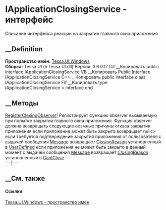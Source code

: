 # IApplicationClosingService - интерфейс
Описание интерфейса реакции на закрытие главного окна приложения
## __Definition
 **Пространство имён:** [Tessa.UI.Windows](N_Tessa_UI_Windows.htm)  
 **Сборка:** Tessa.UI (в Tessa.UI.dll) Версия: 3.6.0.17
C# __Копировать
     public interface IApplicationClosingService
VB __Копировать
     Public Interface IApplicationClosingService
C++ __Копировать
     public interface class IApplicationClosingService
F# __Копировать
     type IApplicationClosingService = interface end
##  __Методы
[RegisterClosingObserver](M_Tessa_UI_Windows_IApplicationClosingService_RegisterClosingObserver.htm)|
Регистрирует функцию observer вызываемую при попытке закрытия главного окна
приложения. Функция observer должна возвращать следующие возмные причины
отказа закрытия приложения если приложение может быть закрыто возвращает
nullc> если требуется подтверждение закрытия приложения от пользователя с
выдачей сообщения
[Message](P_Tessa_UI_Windows_CancelClosingReasonInfo_Message.htm) возвращает
[ClosingReason](P_Tessa_UI_Windows_CancelClosingReasonInfo_ClosingReason.htm)
установленный в [UserDefined](T_Tessa_UI_Windows_CancelClosingReason.htm) если
приложения не может быть закрыто в данный момент с выдачей сообщения
[Message](P_Tessa_UI_Windows_CancelClosingReasonInfo_Message.htm) возвращает
[ClosingReason](P_Tessa_UI_Windows_CancelClosingReasonInfo_ClosingReason.htm)
установленный в [CantClose](T_Tessa_UI_Windows_CancelClosingReason.htm)  
---|---  
##  __См. также
#### Ссылки
[Tessa.UI.Windows - пространство имён](N_Tessa_UI_Windows.htm)
